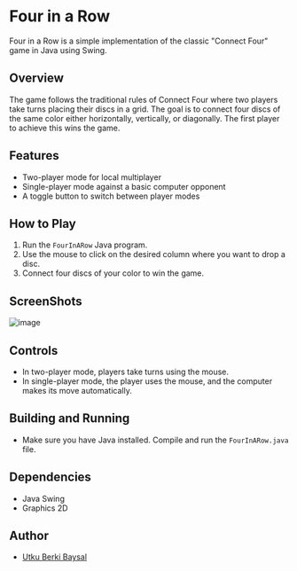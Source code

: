 # Four in a Row

Four in a Row is a simple implementation of the classic "Connect Four" game in Java using Swing.

## Overview

The game follows the traditional rules of Connect Four where two players take turns placing their discs in a grid. The goal is to connect four discs of the same color either horizontally, vertically, or diagonally. The first player to achieve this wins the game.

## Features

- Two-player mode for local multiplayer
- Single-player mode against a basic computer opponent
- A toggle button to switch between player modes

## How to Play

1. Run the `FourInARow` Java program.
2. Use the mouse to click on the desired column where you want to drop a disc.
3. Connect four discs of your color to win the game.

## ScreenShots
![image](https://github.com/gitdevutku/FourInARow/assets/144778146/7bc349e2-2c51-4061-a47c-1a5c49d433a9)

## Controls

- In two-player mode, players take turns using the mouse.
- In single-player mode, the player uses the mouse, and the computer makes its move automatically.

## Building and Running
- Make sure you have Java installed. Compile and run the `FourInARow.java` file.

## Dependencies
- Java Swing
- Graphics 2D

## Author

- [Utku Berki Baysal](https://github.com/gitdevutku)
